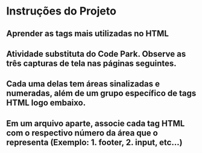 # Instruções do Projeto
##  Aprender as tags mais utilizadas no HTML
## Atividade substituta do Code Park. Observe as três capturas de tela nas páginas seguintes.
## Cada uma delas tem áreas sinalizadas e numeradas, além de um grupo específico de tags HTML logo embaixo.
## Em um arquivo aparte, associe cada tag HTML com o respectivo número da área que o representa (Exemplo: 1. footer, 2. input, etc...)
